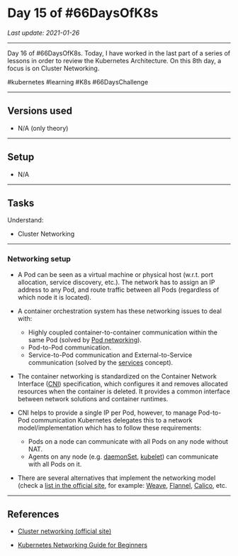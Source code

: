 # Day 15 of #66DaysOfK8s

_Last update: 2021-01-26_

---

Day 16 of #66DaysOfK8s. Today, I have worked in the last part of a series of lessons in order to review the Kubernetes Architecture.
On this 8th day, a focus is on Cluster Networking.

#kubernetes #learning #K8s #66DaysChallenge

---

## Versions used

* N/A (only theory)

---

## Setup

* N/A

---

## Tasks

Understand:

* Cluster Networking

---

### Networking setup

* A Pod can be seen as a virtual machine or physical host (w.r.t. port allocation, service discovery, etc.). The network has to assign an IP address to any Pod, and route traffic between all Pods (regardless of which node it is located).

* A container orchestration system has these networking issues to deal with:
  * Highly coupled container-to-container communication within the same Pod (solved by [Pod networking](https://github.com/jp-chl/66DaysOfK8s/tree/master/challenge/week03/day15)).
  * Pod-to-Pod communication.
  * Service-to-Pod communication and External-to-Service communication (solved by the [services](https://kubernetes.io/docs/concepts/services-networking/service/) concept).

* The container networking is standardized on the Container Network Interface ([CNI](https://github.com/containernetworking/cni)) specification, which configures it and removes allocated resources when the container is deleted. It provides a common interface between network solutions and container runtimes.

* CNI helps to provide a single IP per Pod, however, to manage Pod-to-Pod communication Kubernetes delegates this to a network model/implementation which has to follow these requirements:
  * Pods on a node can communicate with all Pods on any node without NAT.
  * Agents on any node (e.g. [daemonSet](https://kubernetes.io/docs/concepts/workloads/controllers/daemonset/), [kubelet](https://github.com/jp-chl/66DaysOfK8s/tree/master/challenge/week02/day10)) can communicate with all Pods on it.

* There are several alternatives that implement the networking model (check a [list in the official site](https://kubernetes.io/docs/concepts/cluster-administration/networking/), for example:  [Weave](https://www.weave.works/products/weave-net/), [Flannel](https://github.com/coreos/flannel#flannel), [Calico](https://docs.projectcalico.org/), etc.

---

## References

* [Cluster networking (official site)](https://kubernetes.io/docs/concepts/cluster-administration/networking/)

* [Kubernetes Networking Guide for Beginners](https://matthewpalmer.net/kubernetes-app-developer/articles/kubernetes-networking-guide-beginners.html)